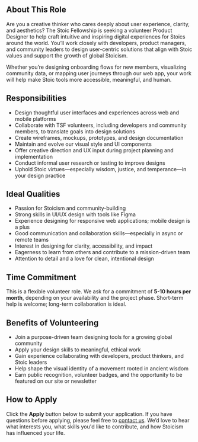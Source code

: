 ## About This Role

Are you a creative thinker who cares deeply about user experience, clarity, and aesthetics? The Stoic Fellowship is seeking a volunteer Product Designer to help craft intuitive and inspiring digital experiences for Stoics around the world. You’ll work closely with developers, product managers, and community leaders to design user-centric solutions that align with Stoic values and support the growth of global Stoicism.

Whether you’re designing onboarding flows for new members, visualizing community data, or mapping user journeys through our web app, your work will help make Stoic tools more accessible, meaningful, and human.

## Responsibilities

- Design thoughtful user interfaces and experiences across web and mobile platforms
- Collaborate with TSF volunteers, including developers and community members, to translate goals into design solutions
- Create wireframes, mockups, prototypes, and design documentation
- Maintain and evolve our visual style and UI components
- Offer creative direction and UX input during project planning and implementation
- Conduct informal user research or testing to improve designs
- Uphold Stoic virtues—especially wisdom, justice, and temperance—in your design practice

## Ideal Qualities

- Passion for Stoicism and community-building
- Strong skills in UI/UX design with tools like Figma
- Experience designing for responsive web applications; mobile design is a plus
- Good communication and collaboration skills—especially in async or remote teams
- Interest in designing for clarity, accessibility, and impact
- Eagerness to learn from others and contribute to a mission-driven team
- Attention to detail and a love for clean, intentional design

## Time Commitment

This is a flexible volunteer role. We ask for a commitment of **5-10 hours per month**, depending on your availability and the project phase. Short-term help is welcome; long-term collaboration is ideal.

## Benefits of Volunteering

- Join a purpose-driven team designing tools for a growing global community
- Apply your design skills to meaningful, ethical work
- Gain experience collaborating with developers, product thinkers, and Stoic leaders
- Help shape the visual identity of a movement rooted in ancient wisdom
- Earn public recognition, volunteer badges, and the opportunity to be featured on our site or newsletter

## How to Apply

Click the **Apply** button below to submit your application. If you have questions before applying, please feel free to [contact us](https://stoicfellowship.com/contact). We’d love to hear what interests you, what skills you'd like to contribute, and how Stoicism has influenced your life.
